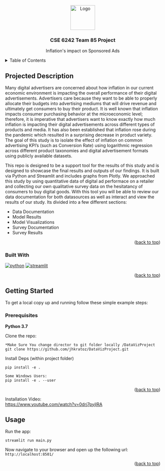 <!-- Improved compatibility of back to top link: See: https://github.com/othneildrew/Best-README-Template/pull/73 -->
<a name="readme-top"></a>

<!-- PROJECT LOGO -->
<br />
<div align="center">
    <img src="https://raw.githubusercontent.com/othneildrew/Best-README-Template/master/images/logo.png" alt="Logo" width="80" height="80">

  <h3 align="center">CSE 6242 Team 85 Project</h3>

  <p align="center">
    Inflation's impact on Sponsored Ads
    <br />
  </p>
</div>



<!-- TABLE OF CONTENTS -->
<details>
  <summary>Table of Contents</summary>
  <ol>
    <li>
      <a href="#about-the-project">About The Project</a>
      <ul>
        <li><a href="#built-with">Built With</a></li>
      </ul>
    </li>
    <li>
      <a href="#getting-started">Getting Started</a>
      <ul>
        <li><a href="#prerequisites">Prerequisites</a></li>
        <li><a href="#installation">Installation</a></li>
      </ul>
    </li>
  </ol>
</details>



<!-- ABOUT THE PROJECT -->
## Projected Description

Many digital advertisers are concerned about how inflation in our current economic environment is impacting the overall performance of their digital advertisements. Advertisers care because they want to be able to properly allocate their budgets into advertising mediums that will drive revenue and ultimately get consumers to buy their product. It is well known that inflation impacts consumer purchasing behavior at the microeconomic level; therefore, it is imperative that advertisers want to know exactly how much inflation is impacting their digital advertisements across different types of products and media. It has also been established that inflation rose during the pandemic which resulted in a surprising decrease in product variety. The goal of this study is to isolate the effect of inflation on common advertising KPI’s (such as Conversion Rate) using logarithmic regression across different product taxonomies and digital advertisement formats using publicly available datasets.  

This repo is designed to be a support tool for the results of this study and is designed to showcase the final results and outputs of our findings. It is built via Python and Streamlit and includes graphs from Plotly. We approached this study by using quantitative data of digital ad performace on a retailer and collecting our own qualitative survey data on the hesitatancy of consumers to buy digital goods. With this tool you will be able to review our data documentation for both datasources as well as interact and view the results of our study. Its divided into a few different sections:
* Data Documentation
* Model Results
* Model Visualizations
* Survey Documentation
* Survey Results

<p align="right">(<a href="#readme-top">back to top</a>)</p>



### Built With

[![python]][python-url] [![streamlit]][streamlit-url]

<p align="right">(<a href="#readme-top">back to top</a>)</p>



<!-- GETTING STARTED -->
## Getting Started

To get a local copy up and running follow these simple example steps:

### Prerequisites

<B>Python 3.7</B>

Clone the repo:
```
*Make Sure You change director to git folder locally /DataVizProject
git clone https://github.com/jhkratoz/DataVizProject.git
```

Install Deps (within project folder)
```
pip install -e .

Some Windows Users:
pip install -e . --user
```

<p align="right">(<a href="#readme-top">back to top</a>)</p>

<!-- USAGE EXAMPLES -->
<div>Installation Video:</div>
<a href="https://www.youtube.com/watch?v=0drj7pyjIRA">https://www.youtube.com/watch?v=0drj7pyjIRA</a>

## Usage

Run the app:
```
streamlit run main.py
```

Now navigate to your browser and open up the following url: ```http://localhost:8501/```

<p align="right">(<a href="#readme-top">back to top</a>)</p>


[python]: https://img.shields.io/badge/Python-v3.7-brightgreen
[python-url]: https://www.python.org
[streamlit]: https://img.shields.io/badge/Streamlit-v1.12.2-red
[streamlit-url]: https://streamlit.io
